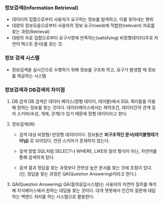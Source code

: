 

### 정보검색(Information Retrieval)

- 데이터의 집합으로부터 사용자가 요구하는 정보를 탐색하고, 이를 찾아내는 행위
- 대량의 정보모음으로부터 사용자의 정보 요구(need)에 적합한(relevant) 자료를 찾는 과정(Retrieval)
- 대량의 자료 집합으로부터 요구사항에 만족하는(satisfying) 비정형데이터(주로 자연어 텍스트 문서)를 찾는 것.

### 정보 검색 시스템

- 정보검색을 실시간으로 수행하기 위해 정보를 구조화 하고, 요구가 발생할 때 정보를 제공하는 시스템

### 정보검색과 DB검색의 차이점

1) DB 검색 
   DB 검색은 데이터 베이스(정형 데이터, 테이블)에서 SQL 쿼리들을 이용해 원하는 정보를 찾는 것이다.
   데이터베이스에서는 제약조건, 데이터간의 관계 등의 스키마(속성, 개체, 관계)가 있기 때문에 정형 데이터라고 한다.
   
2) 정보검색(IR)
   
   - 검색 대상
   비정형/ 반정형 데이터이다.
   정보들은 **비구조적인 문서(테이블형태가 아님)** 로 되어있다. 
   연관 스키마가 존재하지 않는다.
   
   - 검색 방법
   SQL처럼 SELECT나 WHERE, LIKE의 질의 형식이 아닌, 자연어를 통해 검색하게 된다.
   
   - 검색 결과
   정답을 찾는 과정보다 관련성 높은 문서를 찾는 것에 초점이 있다.
   (단, 정답을 찾는 과정은 QA(Question Answering)이라고 한다.)
   
   
3) QA(Question Answering)
   QA(질의응답시스템)는 사용자의 자연어 질의를 해석해 지식베이스에서 원하는 대답을 찾는 것이다. 대개 챗봇에서 인간의 질문에 대답하는 백엔드 처리를 하는 시스템으로 활용한다.


   
   
   